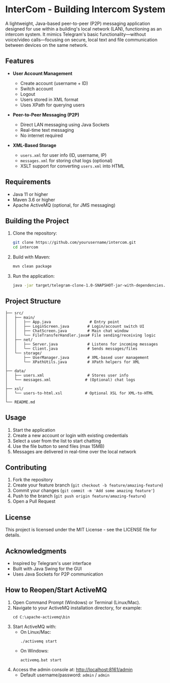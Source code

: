 # InterCom - Building Intercom System

A lightweight, Java-based peer-to-peer (P2P) messaging application designed for use within a building's local network (LAN), functioning as an intercom system. It mimics Telegram's basic functionality—without voice/video calls—focusing on secure, local text and file communication between devices on the same network.

## Features

- **User Account Management**
  - Create account (username + ID)
  - Switch account
  - Logout
  - Users stored in XML format
  - Uses XPath for querying users

- **Peer-to-Peer Messaging (P2P)**
  - Direct LAN messaging using Java Sockets
  - Real-time text messaging
  - No internet required

- **XML-Based Storage**
  - `users.xml` for user info (ID, username, IP)
  - `messages.xml` for storing chat logs (optional)
  - XSLT support for converting `users.xml` into HTML

## Requirements

- Java 11 or higher
- Maven 3.6 or higher
- Apache ActiveMQ (optional, for JMS messaging)

## Building the Project

1. Clone the repository:
   ```bash
   git clone https://github.com/yourusername/intercom.git
   cd intercom
   ```

2. Build with Maven:
   ```bash
   mvn clean package
   ```

3. Run the application:
   ```bash
   java -jar target/telegram-clone-1.0-SNAPSHOT-jar-with-dependencies.jar
   ```

## Project Structure

```
├── src/
│   ├── main/
│   │   ├── App.java                 # Entry point
│   │   ├── LoginScreen.java        # Login/account switch UI
│   │   ├── ChatScreen.java         # Main chat window
│   │   └── FileTransferHandler.java# File sending/receiving logic
│   ├── net/
│   │   ├── Server.java             # Listens for incoming messages
│   │   └── Client.java             # Sends messages/files
│   └── storage/
│       ├── UserManager.java        # XML-based user management
│       └── XPathUtils.java         # XPath helpers for XML
│
├── data/
│   ├── users.xml                   # Stores user info
│   └── messages.xml               # (Optional) chat logs
│
├── xsl/
│   └── users-to-html.xsl          # Optional XSL for XML-to-HTML
│
└── README.md
```

## Usage

1. Start the application
2. Create a new account or login with existing credentials
3. Select a user from the list to start chatting
4. Use the file button to send files (max 15MB)
5. Messages are delivered in real-time over the local network

## Contributing

1. Fork the repository
2. Create your feature branch (`git checkout -b feature/amazing-feature`)
3. Commit your changes (`git commit -m 'Add some amazing feature'`)
4. Push to the branch (`git push origin feature/amazing-feature`)
5. Open a Pull Request

## License

This project is licensed under the MIT License - see the LICENSE file for details.

## Acknowledgments

- Inspired by Telegram's user interface
- Built with Java Swing for the GUI
- Uses Java Sockets for P2P communication

## How to Reopen/Start ActiveMQ

1. Open Command Prompt (Windows) or Terminal (Linux/Mac).
2. Navigate to your ActiveMQ installation directory, for example:
   ```
   cd C:\apache-activemq\bin
   ```
3. Start ActiveMQ with:
   - On Linux/Mac:
     ```
     ./activemq start
     ```
   - On Windows:
     ```
     activemq.bat start
     ```
4. Access the admin console at:
   [http://localhost:8161/admin](http://localhost:8161/admin)
   - Default username/password: `admin` / `admin` 
